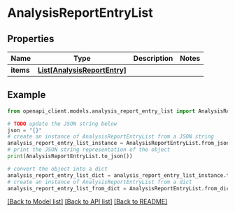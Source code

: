 # AnalysisReportEntryList


## Properties

Name | Type | Description | Notes
------------ | ------------- | ------------- | -------------
**items** | [**List[AnalysisReportEntry]**](AnalysisReportEntry.md) |  | 

## Example

```python
from openapi_client.models.analysis_report_entry_list import AnalysisReportEntryList

# TODO update the JSON string below
json = "{}"
# create an instance of AnalysisReportEntryList from a JSON string
analysis_report_entry_list_instance = AnalysisReportEntryList.from_json(json)
# print the JSON string representation of the object
print(AnalysisReportEntryList.to_json())

# convert the object into a dict
analysis_report_entry_list_dict = analysis_report_entry_list_instance.to_dict()
# create an instance of AnalysisReportEntryList from a dict
analysis_report_entry_list_from_dict = AnalysisReportEntryList.from_dict(analysis_report_entry_list_dict)
```
[[Back to Model list]](../README.md#documentation-for-models) [[Back to API list]](../README.md#documentation-for-api-endpoints) [[Back to README]](../README.md)



